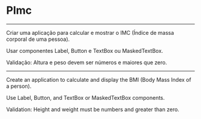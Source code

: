 
# PImc

------------------------------------------------------------------------------------------------

Criar uma aplicação para calcular e mostrar o IMC (Índice de massa corporal de uma pessoa).

Usar componentes Label, Button e TextBox ou MaskedTextBox.

Validação: Altura e peso devem ser números e maiores que zero.

------------------------------------------------------------------------------------------------

Create an application to calculate and display the BMI (Body Mass Index of a person).

Use Label, Button, and TextBox or MaskedTextBox components.

Validation: Height and weight must be numbers and greater than zero.
